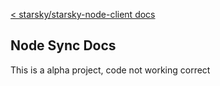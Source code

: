 [< starsky/starsky-node-client docs](../readme.md)

## Node Sync Docs

This is a alpha project, code not working correct
